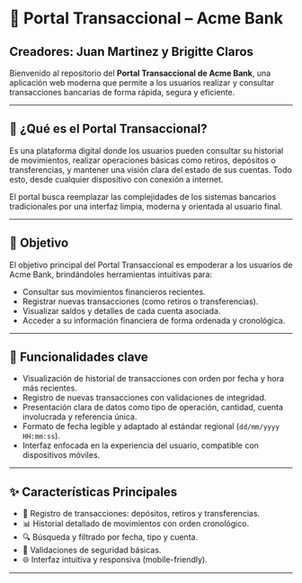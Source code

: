 # 🏦 Portal Transaccional – Acme Bank
**Creadores:** Juan Martinez y Brigitte Claros
---
Bienvenido al repositorio del **Portal Transaccional de Acme Bank**, una aplicación web moderna que permite a los usuarios realizar y consultar transacciones bancarias de forma rápida, segura y eficiente.

---
## 📌 ¿Qué es el Portal Transaccional?

Es una plataforma digital donde los usuarios pueden consultar su historial de movimientos, realizar operaciones básicas como retiros, depósitos o transferencias, y mantener una visión clara del estado de sus cuentas. Todo esto, desde cualquier dispositivo con conexión a internet.

El portal busca reemplazar las complejidades de los sistemas bancarios tradicionales por una interfaz limpia, moderna y orientada al usuario final.

---

## 🎯 Objetivo

El objetivo principal del Portal Transaccional es empoderar a los usuarios de Acme Bank, brindándoles herramientas intuitivas para:

- Consultar sus movimientos financieros recientes.
- Registrar nuevas transacciones (como retiros o transferencias).
- Visualizar saldos y detalles de cada cuenta asociada.
- Acceder a su información financiera de forma ordenada y cronológica.

---

## 🧭 Funcionalidades clave

- Visualización de historial de transacciones con orden por fecha y hora más recientes.
- Registro de nuevas transacciones con validaciones de integridad.
- Presentación clara de datos como tipo de operación, cantidad, cuenta involucrada y referencia única.
- Formato de fecha legible y adaptado al estándar regional (`dd/mm/yyyy HH:mm:ss`).
- Interfaz enfocada en la experiencia del usuario, compatible con dispositivos móviles.

---

## ✨ Características Principales

- 📄 Registro de transacciones: depósitos, retiros y transferencias.
- 📊 Historial detallado de movimientos con orden cronológico.
- 🔍 Búsqueda y filtrado por fecha, tipo y cuenta.
- 🔐 Validaciones de seguridad básicas.
- 🌐 Interfaz intuitiva y responsiva (mobile-friendly).

---